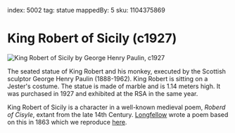 index: 5002
tag: statue
mappedBy: 5
sku: 1104375869

# King Robert of Sicily (c1927)

![King Robert of Sicily by George Henry Paulin, c1927](images/king-robert-of-sicily.jpg)

The seated statue of King Robert and his monkey, executed by the
Scottish sculptor George Henry Paulin (1888-1962). King Robert is
sitting on a Jester's costume.  The statue is made of marble and
is 1.14 meters high. It was purchased in 1927 and exhibited at the RSA
in the same year.

King Robert of Sicily is a character in a well-known medieval poem,
_Roberd of Cisyle_, extant from the late 14th Century.
[Longfellow](/wiki/Henry_Wadsworth_Longfellow) wrote a poem based on
this in 1863 which we reproduce
[here](king-robert-of-sicily-longfellow.html).

